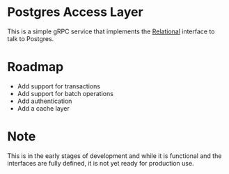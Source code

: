 # Postgres Access Layer

This is a simple gRPC service that implements the [Relational](https://github.com/topcoder-platform/plat-interface-definition/tree/main/data-access-layer/relational) interface to talk to Postgres.

# Roadmap

- Add support for transactions
- Add support for batch operations
- Add authentication
- Add a cache layer

# Note

This is in the early stages of development and while it is functional and the interfaces are fully defined, it is not yet ready for production use.
